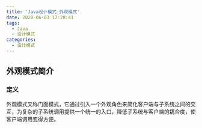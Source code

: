 ```yaml
---
title: 'Java设计模式:外观模式'
date: 2020-06-03 17:28:41
tags:
  - Java
  - 设计模式
categories:
  - 设计模式
---
```

## 外观模式简介
### 定义
外观模式又称门面模式，它通过引入一个外观角色来简化客户端与子系统之间的交互，为复杂的子系统调用提供一个统一的入口，降低子系统与客户端的耦合度，使客户端调用变得方便。
